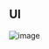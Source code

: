 ## UI

![image](https://github.com/user-attachments/assets/cefd034e-06b7-4358-92c6-fa042c56cfa7)









